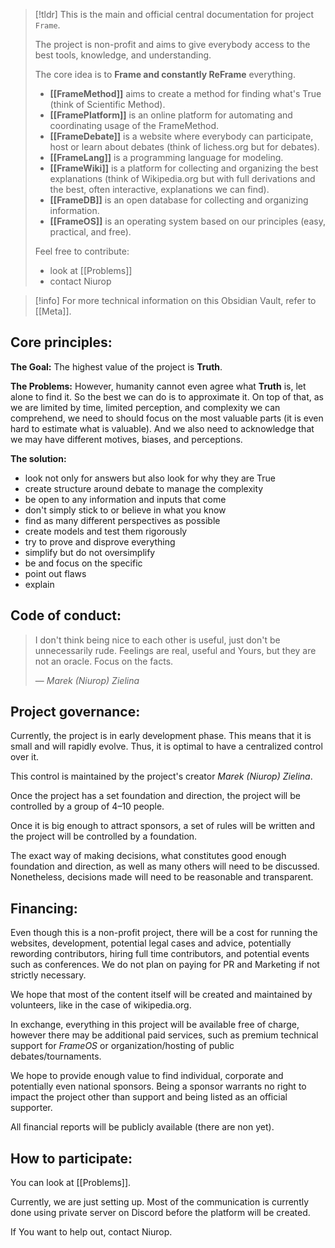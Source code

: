>[!tldr]
> This is the main and official central documentation for project `Frame`.
>
> The project is non-profit and aims to give everybody access to the best tools, knowledge, and understanding.
>
> The core idea is to **Frame and constantly ReFrame** everything.
>
> - **[[FrameMethod]]** aims to create a method for finding what's True
>   (think of Scientific Method).
> - **[[FramePlatform]]** is an online platform for automating and coordinating usage of the FrameMethod.
> - **[[FrameDebate]]** is a website where everybody can participate, host or learn about debates
>   (think of lichess.org but for debates).
> - **[[FrameLang]]** is a programming language for modeling.
> - **[[FrameWiki]]** is a platform for collecting and organizing the best explanations
>   (think of Wikipedia.org but with full derivations and the best, often interactive, explanations we can find).
> - **[[FrameDB]]** is an open database for collecting and organizing information.
> - **[[FrameOS]]** is an operating system based on our principles
>   (easy, practical, and free).
>
> Feel free to contribute:
> - look at [[Problems]]
> - contact Niurop

>[!info]
> For more technical information on this Obsidian Vault, refer to [[Meta]].

## Core principles:

**The Goal:**
The highest value of the project is **Truth**.

**The Problems:**
However, humanity cannot even agree what **Truth** is, let alone to find it. So the best we can do is to approximate it. On top of that, as we are limited by time, limited perception, and complexity we can comprehend, we need to should focus on the most valuable parts (it is even hard to estimate what is valuable). And we also need to acknowledge that we may have different motives, biases, and perceptions.

**The solution:**
- look not only for answers but also look for why they are True
- create structure around debate to manage the complexity
- be open to any information and inputs that come
- don't simply stick to or believe in what you know
- find as many different perspectives as possible
- create models and test them rigorously
- try to prove and disprove everything 
- simplify but do not oversimplify
- be and focus on the specific
- point out flaws
- explain

## Code of conduct:

> I don't think being nice to each other is useful, just don't be unnecessarily rude.
> Feelings are real, useful and Yours, but they are not an oracle.
> Focus on the facts.
> 
> — *Marek (Niurop) Zielina*

## Project governance:

Currently, the project is in early development phase. This means that it is small and will rapidly evolve. Thus, it is optimal to have a centralized control over it.

This control is maintained by the project's creator *Marek (Niurop) Zielina*.

Once the project has a set foundation and direction, the project will be controlled by a group of 4–10 people.

Once it is big enough to attract sponsors, a set of rules will be written and the project will be controlled by a foundation.

The exact way of making decisions, what constitutes good enough foundation and direction, as well as many others will need to be discussed. Nonetheless, decisions made will need to be reasonable and transparent.

## Financing:

Even though this is a non-profit project, there will be a cost for running the websites, development, potential legal cases and advice, potentially rewording contributors, hiring full time contributors, and potential events such as conferences. We do not plan on paying for PR and Marketing if not strictly necessary.

We hope that most of the content itself will be created and maintained by volunteers, like in the case of wikipedia.org.

In exchange, everything in this project will be available free of charge, however there may be additional paid services, such as premium technical support for *FrameOS* or organization/hosting of public debates/tournaments.

We hope to provide enough value to find individual, corporate and potentially even national sponsors. Being a sponsor warrants no right to impact the project other than support and being listed as an official supporter.

All financial reports will be publicly available (there are non yet).

## How to participate:

You can look at [[Problems]].

Currently, we are just setting up. Most of the communication is currently done using private server on Discord before the platform will be created.

If You want to help out, contact Niurop.